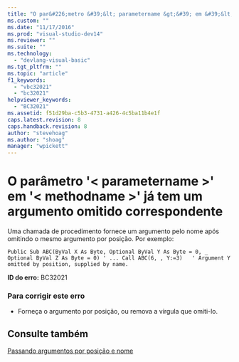 ```yaml
---
title: "O par&#226;metro &#39;&lt; parametername &gt;&#39; em &#39;&lt; methodname &gt;&#39; j&#225; tem um argumento omitido correspondente | Microsoft Docs"
ms.custom: ""
ms.date: "11/17/2016"
ms.prod: "visual-studio-dev14"
ms.reviewer: ""
ms.suite: ""
ms.technology: 
  - "devlang-visual-basic"
ms.tgt_pltfrm: ""
ms.topic: "article"
f1_keywords: 
  - "vbc32021"
  - "bc32021"
helpviewer_keywords: 
  - "BC32021"
ms.assetid: f51d29ba-c5b3-4731-a426-4c5ba11b4e1f
caps.latest.revision: 8
caps.handback.revision: 8
author: "stevehoag"
ms.author: "shoag"
manager: "wpickett"
---
```

# O par&#226;metro &#39;&lt; parametername &gt;&#39; em &#39;&lt; methodname &gt;&#39; j&#225; tem um argumento omitido correspondente
Uma chamada de procedimento fornece um argumento pelo nome após omitindo o mesmo argumento por posição. Por exemplo:  
  
```  
Public Sub ABC(ByVal X As Byte, Optional ByVal Y As Byte = 0, _ Optional ByVal Z As Byte = 0) ' ... Call ABC(6, , Y:=3)   ' Argument Y omitted by position, supplied by name.  
```  
  
 **ID do erro:** BC32021  
  
### Para corrigir este erro  
  
-   Forneça o argumento por posição, ou remova a vírgula que omiti\-lo.  
  
## Consulte também  
 [Passando argumentos por posição e nome](/dotnet/visual-basic/programming-guide/language-features/procedures/passing-arguments-by-position-and-by-name)
